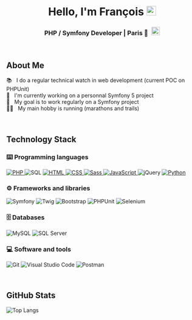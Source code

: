 <div align="center">
    <h1>Hello, I'm François
    <img src="https://media.giphy.com/media/hvRJCLFzcasrR4ia7z/giphy.gif" width="25px" />
    </h1>
</div>

<div align="center">
    <h3>PHP / Symfony Developer | Paris 📌
<img src="https://raw.githubusercontent.com/stevenrskelton/flag-icon/master/png/75/country-4x3/fr.png" width="22px" style="padding-left:5px" />
    </h3>
</div>

<br/>

## About Me
<p>
    📚 &nbsp; I do a regular technical watch in web development (current POC on PHPUnit)<br/>
    🌱 &nbsp; I'm currently working on a personnal Symfony 5 project<br/>
    🎯 &nbsp; My goal is to work regularly on a Symfony project<br/>
    🏃‍♂️ &nbsp; My main hobby is running (marathons and trails)
</p>

<br/>

## Technology Stack

### ⌨️ Programming languages
<p>
    <a href="https://github.com/francois-lp?tab=repositories&language=php">
        <img alt="PHP" src="https://img.shields.io/badge/PHP-777BB4.svg?logo=php&logoColor=white">
    </a>
    <img alt="SQL" src="https://custom-icon-badges.herokuapp.com/badge/SQL-025E8C.svg?logo=database&logoColor=white">
    <a href="https://github.com/francois-lp?tab=repositories&language=html">
        <img alt="HTML" src="https://img.shields.io/badge/HTML-E34F26.svg?logo=html5&logoColor=white">
    </a>
    <a href="https://github.com/francois-lp?tab=repositories&language=css">
        <img alt="CSS" src="https://img.shields.io/badge/CSS-1572B6.svg?logo=css3&logoColor=white">
    </a>
    <a href="https://github.com/francois-lp?tab=repositories&language=scss">
        <img alt="Sass" src="https://img.shields.io/badge/Sass-hotpink.svg?logo=SASS&logoColor=white">
    </a>
    <a href="https://github.com/francois-lp?tab=repositories&language=javascript">
        <img alt="JavaScript" src="https://img.shields.io/badge/JavaScript-F7DF1E.svg?logo=javascript&logoColor=black">
    </a>
    <img alt="jQuery" src="https://img.shields.io/badge/jQuery-blue?logo=jquery&logoColor=white">
    <a href="https://github.com/francois-lp?tab=repositories&language=python">
        <img alt="Python" src="https://img.shields.io/badge/Python-14354C.svg?logo=python&logoColor=white">
    </a>
</p>

### ⚙️ Frameworks and libraries
<p>
    <img alt="Symfony" src="https://img.shields.io/badge/Symfony-111111.svg?logo=symfony&logoColor=white">
    <img alt="Twig" src="https://img.shields.io/badge/Twig-green.svg?logo=html5&logoColor=white">
    <img alt="Bootstrap" src="https://img.shields.io/badge/Bootstrap-7952B3.svg?logo=bootstrap&logoColor=white">
    <img alt="PHPUnit" src="https://img.shields.io/badge/PHPUnit-366488.svg?logo=checkmarx&logoColor=white">
    <img alt="Selenium" src="https://img.shields.io/badge/Selenium-28a745.svg?logo=Selenium&logoColor=white">
    

### 🗄️ Databases
<p>
    <img alt="MySQL" src="https://img.shields.io/badge/MySQL-00f.svg?logo=mysql&logoColor=white">
    <img alt="SQL Server" src="https://img.shields.io/badge/SQL%20Server-gray?logo=microsoft-sql-server">
</p>

### 💻 Software and tools
<p>
    <img alt="Git" src="https://img.shields.io/badge/Git-F05033.svg?logo=git&logoColor=white">
    <img alt="Visual Studio Code" src="https://img.shields.io/badge/Visual%20Studio%20Code-0078d7.svg?logo=visual-studio-code&logoColor=white">
    <img alt="Postman" src="https://img.shields.io/badge/Postman-FF6C37?logo=postman&logoColor=white">
</p>

<br/>

## GitHub Stats
![Top Langs](https://github-readme-stats.vercel.app/api/top-langs/?username=francois-lp&layout=compact)
